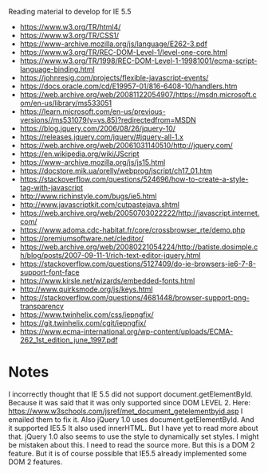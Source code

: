

Reading material to develop for IE 5.5
- https://www.w3.org/TR/html4/
- https://www.w3.org/TR/CSS1/
- https://www-archive.mozilla.org/js/language/E262-3.pdf
- https://www.w3.org/TR/REC-DOM-Level-1/level-one-core.html
- https://www.w3.org/TR/1998/REC-DOM-Level-1-19981001/ecma-script-language-binding.html
- https://johnresig.com/projects/flexible-javascript-events/
- https://docs.oracle.com/cd/E19957-01/816-6408-10/handlers.htm
- https://web.archive.org/web/20081122054907/https://msdn.microsoft.com/en-us/library/ms533051
- https://learn.microsoft.com/en-us/previous-versions//ms531079(v=vs.85)?redirectedfrom=MSDN
- https://blog.jquery.com/2006/08/26/jquery-10/
- https://releases.jquery.com/jquery/#jquery-all-1.x
- https://web.archive.org/web/20061031140510/http://jquery.com/
- https://en.wikipedia.org/wiki/JScript
- https://www-archive.mozilla.org/js/js15.html
- https://docstore.mik.ua/orelly/webprog/jscript/ch17_01.htm
- https://stackoverflow.com/questions/524696/how-to-create-a-style-tag-with-javascript
- http://www.richinstyle.com/bugs/ie5.html
- http://www.javascriptkit.com/cutpastejava.shtml
- https://web.archive.org/web/20050703022222/http://javascript.internet.com/
- https://www.adoma.cdc-habitat.fr/core/crossbrowser_rte/demo.php
- https://premiumsoftware.net/cleditor/
- https://web.archive.org/web/20080221054224/http://batiste.dosimple.ch/blog/posts/2007-09-11-1/rich-text-editor-jquery.html
- https://stackoverflow.com/questions/5127409/do-ie-browsers-ie6-7-8-support-font-face
- https://www.kirsle.net/wizards/embedded-fonts.html
- http://www.quirksmode.org/js/keys.html
- https://stackoverflow.com/questions/4681448/browser-support-png-transparency
- https://www.twinhelix.com/css/iepngfix/
- https://git.twinhelix.com/cgit/iepngfix/
- https://www.ecma-international.org/wp-content/uploads/ECMA-262_1st_edition_june_1997.pdf

# Notes

I incorrectly thought that IE 5.5 did not support document.getElementById.
Because it was said that it was only supported since DOM LEVEL 2.
Here: https://www.w3schools.com/jsref/met_document_getelementbyid.asp
I emailed them to fix it.
Also jQuery 1.0 uses document.getElementById. And it supported IE5.5
It also used innerHTML. But I have yet to read more about that.
jQuery 1.0 also seems to use the style to dynamically set styles.
I might be mistaken about this. I need to read the source more.
But this is a DOM 2 feature. But it is of course possible that IE5.5 already
implemented some DOM 2 features.

